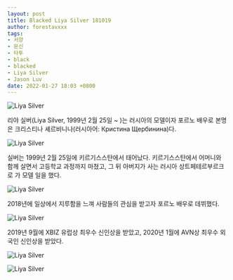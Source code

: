 ```yaml
---
layout: post
title: Blacked Liya Silver 181019 
author: forestavxxx
tags:
- 서양
- 문신
- 타투
- black
- blacked
- Liya Silver
- Jason Luv
date: 2022-01-27 18:03 +0800
---
```

![Liya Silver](https://user-images.githubusercontent.com/30513055/151353331-37d82c39-cdff-452a-a0f0-0442d3ee2374.jpg)



리야 실버(Liya Silver, 1999년 2월 25일 ~ )는 러시아의 모델이자 포르노 배우로 본명은 크리스티나 셰르비니나(러시아어: Кристина Щербинина)다.



![Liya Silver](https://user-images.githubusercontent.com/30513055/151355069-76e35afe-bafd-4d5f-bf90-76264d092e62.jpg)



실버는 1999년 2월 25일에 키르기스스탄에서 태어났다. 키르기스스탄에서 어머니와 함께 살면서 고등학교 과정까지 마쳤고, 그 뒤 아버지가 사는 러시아 상트페테르부르크로 가 모델 일을 했다.



![Liya Silver](https://user-images.githubusercontent.com/30513055/151354003-85437f1e-2ab0-4ea6-a667-232ba0c8fe93.jpg)



2018년에 일상에서 지루함을 느껴 사람들의 관심을 받고자 포르노 배우로 데뷔했다.



![Liya Silver](https://user-images.githubusercontent.com/30513055/151354006-253ce9d4-8d72-4a72-83b2-1820e12392f7.jpg)




2019년 9월에 XBIZ 유럽상 최우수 신인상을 받았고, 2020년 1월에 AVN상 최우수 외국인 신인상을 받았다.



![Liya Silver](https://user-images.githubusercontent.com/30513055/151354013-2d65d2a1-68a6-478f-a045-516b13a50b5a.jpg)

![Liya Silver](https://user-images.githubusercontent.com/30513055/151354019-380f2889-0408-4dac-ab21-f9944d608861.jpg)
